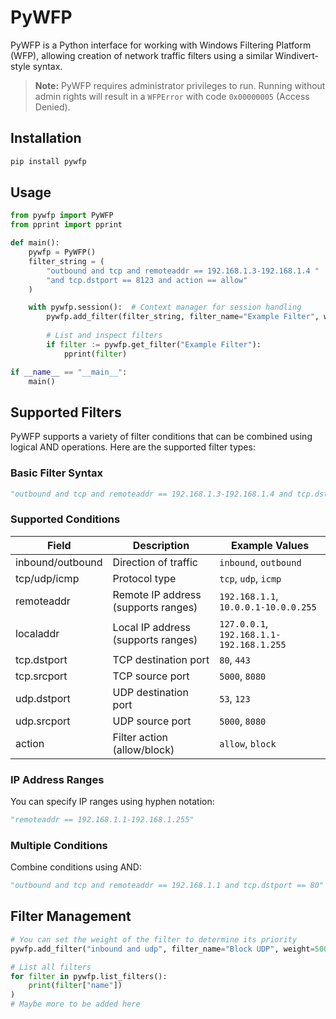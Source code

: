 # PyWFP

PyWFP is a Python interface for working with Windows Filtering Platform (WFP), allowing creation of network traffic filters using a similar Windivert-style syntax.

> **Note:** PyWFP requires administrator privileges to run. Running without admin rights will result in a `WFPError` with code `0x00000005` (Access Denied).

## Installation

```bash
pip install pywfp
```

## Usage

```python
from pywfp import PyWFP
from pprint import pprint

def main():
    pywfp = PyWFP()
    filter_string = (
        "outbound and tcp and remoteaddr == 192.168.1.3-192.168.1.4 "
        "and tcp.dstport == 8123 and action == allow"
    )

    with pywfp.session():  # Context manager for session handling
        pywfp.add_filter(filter_string, filter_name="Example Filter", weight=1000)
        
        # List and inspect filters
        if filter := pywfp.get_filter("Example Filter"):
            pprint(filter)

if __name__ == "__main__":
    main()
```

## Supported Filters

PyWFP supports a variety of filter conditions that can be combined using logical AND operations. Here are the supported filter types:

### Basic Filter Syntax
```python
"outbound and tcp and remoteaddr == 192.168.1.3-192.168.1.4 and tcp.dstport == 8123 and action == allow"
```

### Supported Conditions
| Field            | Description                                      | Example Values                     |
|------------------|--------------------------------------------------|------------------------------------|
| inbound/outbound | Direction of traffic                            | `inbound`, `outbound`              |
| tcp/udp/icmp     | Protocol type                                   | `tcp`, `udp`, `icmp`               |
| remoteaddr       | Remote IP address (supports ranges)            | `192.168.1.1`, `10.0.0.1-10.0.0.255` |
| localaddr        | Local IP address (supports ranges)             | `127.0.0.1`, `192.168.1.1-192.168.1.255` |
| tcp.dstport      | TCP destination port                            | `80`, `443`                        |
| tcp.srcport      | TCP source port                                 | `5000`, `8080`                     |
| udp.dstport      | UDP destination port                            | `53`, `123`                        |
| udp.srcport      | UDP source port                                 | `5000`, `8080`                     |
| action           | Filter action (allow/block)                     | `allow`, `block`                   |

### IP Address Ranges
You can specify IP ranges using hyphen notation:
```python
"remoteaddr == 192.168.1.1-192.168.1.255"
```

### Multiple Conditions
Combine conditions using AND:
```python
"outbound and tcp and remoteaddr == 192.168.1.1 and tcp.dstport == 80"
```

## Filter Management
```python
# You can set the weight of the filter to determine its priority
pywfp.add_filter("inbound and udp", filter_name="Block UDP", weight=500)

# List all filters
for filter in pywfp.list_filters():
    print(filter["name"])
)
# Maybe more to be added here
```
